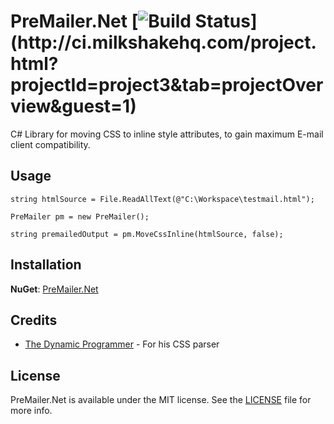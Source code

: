 # PreMailer.Net [![Build Status](http://ci.milkshakehq.com/app/rest/builds/buildType:\(id:bt4\)/statusIcon)](http://ci.milkshakehq.com/project.html?projectId=project3&tab=projectOverview&guest=1)

C# Library for moving CSS to inline style attributes, to gain maximum E-mail client compatibility.

## Usage

    string htmlSource = File.ReadAllText(@"C:\Workspace\testmail.html");
    
    PreMailer pm = new PreMailer();
    
    string premailedOutput = pm.MoveCssInline(htmlSource, false);



## Installation
**NuGet**: [PreMailer.Net](http://nuget.org/List/Packages/PreMailer.Net)

## Credits

* [The Dynamic Programmer](http://blog.dynamicprogrammer.com/2008/01/20/CSSParserClassInNET.aspx) - For his CSS parser

## License

PreMailer.Net is available under the MIT license. See the [LICENSE](https://github.com/milkshakesoftware/PreMailer.Net/blob/master/LICENSE) file for more info.
